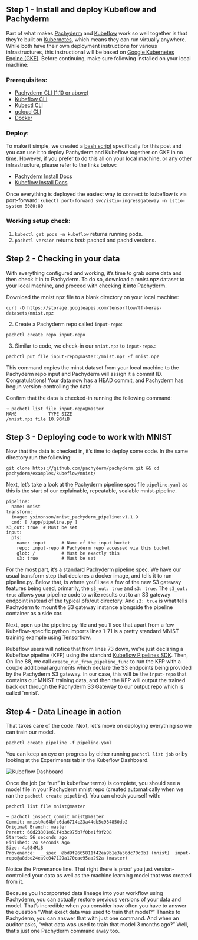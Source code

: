 ## Step 1 - Install and deploy Kubeflow and Pachyderm
Part of what makes [Pachyderm](https://pachyderm.com/) and [Kubeflow](https://www.kubeflow.org/) work so well together is that they’re built on [Kubernetes](https://kubernetes.io/), which means they can run virtually anywhere. While both have their own deployment instructions for various infrastructures, this instructional will be based on [Google Kubernetes Engine (GKE)](https://cloud.google.com/kubernetes-engine/). Before continuing, make sure following installed on your local machine:

### Prerequisites:
- [Pachyderm CLI (1.10 or above)](/getting-started/)
- [Kubeflow CLI](https://www.kubeflow.org/docs/started/getting-started/#installing-command-line-tools) 
- [Kubectl CLI](https://kubernetes.io/docs/tasks/tools/install-kubectl/)
- [gcloud CLI](https://cloud.google.com/sdk/gcloud/)
- [Docker](https://docs.docker.com/install/)

### Deploy:
To make it simple, we created a [bash script](https://github.com/pachyderm/pachyderm/tree/master/examples/kubeflow/mnist_with_tfjob) specifically for this post and you can use it to deploy Pachyderm and Kubeflow together on GKE in no time. However, if you prefer to do this all on your local machine, or any other infrastructure, please refer to the links below:

- [Pachyderm Install Docs](http://docs.pachyderm.com/en/latest/getting_started/local_installation.html)
- [Kubeflow Install Docs](https://www.kubeflow.org/docs/started/getting-started/#installing-kubeflow)

Once everything is deployed the easiest way to connect to kubeflow is via port-forward:
`kubectl port-forward svc/istio-ingressgateway -n istio-system 8080:80`

### Working setup check: 
1. `kubectl get pods -n kubeflow` returns running pods.
2. `pachctl version` returns *both* pachctl and pachd versions.

## Step 2 - Checking in your data
With everything configured and working, it’s time to grab some data and then check it in to Pachyderm. To do so, download a mnist.npz dataset to your local machine, and proceed with checking it into Pachyderm. 

 Download the mnist.npz file to a blank directory on your local machine:

`curl -O https://storage.googleapis.com/tensorflow/tf-keras-datasets/mnist.npz`

2. Create a Pachyderm repo called `input-repo`:

`pachctl create repo input-repo`

3. Similar to code, we check-in our `mnist.npz` to `input-repo`.:

`pachctl put file input-repo@master:/mnist.npz -f mnist.npz`

This command copies the minst dataset from your local machine to the Pachyderm repo input and Pachyderm will assign it a commit ID. Congratulations! Your data now has a HEAD commit, and Pachyderm has begun version-controlling the data!

Confirm that the data is checked-in running the following command:

```
➜ pachctl list file input-repo@master
NAME            TYPE SIZE     
/mnist.npz file 10.96MiB
```

## Step 3 - Deploying code to work with MNIST
Now that the data is checked in, it’s time to deploy some code. In the same directory run the following:

`git clone https://github.com/pachyderm/pachyderm.git && cd pachyderm/examples/kubeflow/mnist/`

Next, let’s take a look at the Pachyderm pipeline spec file `pipeline.yaml` as this is the start of our explainable, repeatable, scalable mnist-pipeline.

```
pipeline:
  name: mnist
transform:
  image: ysimonson/mnist_pachyderm_pipeline:v1.1.9
  cmd: [ /app/pipeline.py ]
s3_out: true  # Must be set
input:
  pfs:
    name: input      # Name of the input bucket
    repo: input-repo # Pachyderm repo accessed via this bucket
    glob: /          # Must be exactly this
    s3: true         # Must be set
```

For the most part, it’s a standard Pachyderm pipeline spec. We have our usual transform step that declares a docker image, and tells it to run pipeline.py. Below that, is where you’ll see a few of the new S3 gateway features being used, primarily, the `s3_out: true` and `s3: true`. The `s3_out: true` allows your pipeline code to write results out to an S3 gateway endpoint instead of the typical pfs/out directory. And `s3: true` is what tells Pachyderm to mount the S3 gateway instance alongside the pipeline container as a side car.

Next, open up the pipeline.py file and you’ll see that apart from a few Kubeflow-specific python imports lines 1-71 is a pretty standard MNIST training example using [Tensorflow](https://www.tensorflow.org/).

<script src="https://gist.github.com/Nick-Harvey/b353659e84e26d33b57a1ea9376ed27a.js"></script>

Kubeflow users will notice that from lines 73 down, we’re just declaring a Kubeflow pipeline (KFP) using the standard [Kubeflow Pipelines SDK](https://www.kubeflow.org/docs/pipelines/sdk/sdk-overview/). Then, On line 88, we call `create_run_from_pipeline_func` to run the KFP with a couple additional arguments which declare the S3 endpoints being provided by the Pachyderm S3 gateway. In our case, this will be the `input-repo` that contains our MNIST training data, and then the KFP will output the trained back out through the Pachyderm S3 Gateway to our output repo which is called 'mnist'.

## Step 4 - Data Lineage in action
That takes care of the code. Next, let's move on deploying everything so we can train our model.

`pachctl create pipeline -f pipeline.yaml`

You can keep an eye on progress by either running `pachctl list job` or by looking at the Experiments tab in the Kubeflow Dashboard.

![Kubeflow Dashboard](/images/Releases/1.10/Kubeflow-Central-Dashboard.jpg)

Once the job (or “run” in kubeflow terms) is complete, you should see a model file in your Pachyderm mnist repo (created automatically when we ran the `pachctl create pipeline`). You can check yourself with:

`pachctl list file mnist@master`

```
➜ pachctl inspect commit mnist@master
Commit: mnist@a64bfc6da6714c23a44db5c984850db2
Original Branch: master
Parent: 60d23801e61f4b3c975b7f0be1f9f208
Started: 56 seconds ago
Finished: 24 seconds ago
Size: 4.684MiB
Provenance:  __spec__@bd9f2665811f42ea9b1e3a56dc70c0b1 (mnist)  input-repo@a8dbe24ea9c047129a170cae95aa292a (master)
```

Notice the Provenance line. That right there is proof you just version-controlled your data as well as the machine learning model that was created from it.

Because you incorporated data lineage into your workflow using Pachyderm, you can actually restore previous versions of your data and model. That’s incredible when you consider how often you have to answer the question “What exact data was used to train that model?” Thanks to Pachyderm, you can answer that with just one command. And when an auditor asks, “what data was used to train that model 3 months ago?” Well, that’s just one Pachyderm command away too.
